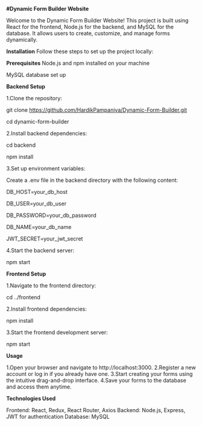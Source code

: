 **#Dynamic Form Builder Website**

Welcome to the Dynamic Form Builder Website! This project is built using React for the frontend, Node.js for the backend, and MySQL for the database. It allows users to create, customize, and manage forms dynamically.


**Installation**
Follow these steps to set up the project locally:


**Prerequisites**
Node.js and npm installed on your machine

MySQL database set up

**Backend Setup**


1.Clone the repository:

git clone https://github.com/HardikPampaniya/Dynamic-Form-Builder.git

cd dynamic-form-builder


2.Install backend dependencies:

cd backend

npm install


3.Set up environment variables:

Create a .env file in the backend directory with the following content:

DB_HOST=your_db_host

DB_USER=your_db_user

DB_PASSWORD=your_db_password

DB_NAME=your_db_name

JWT_SECRET=your_jwt_secret


4.Start the backend server:

npm start



**Frontend Setup**


1.Navigate to the frontend directory:

cd ../frontend


2.Install frontend dependencies:

npm install


3.Start the frontend development server:

npm start



**Usage**

1.Open your browser and navigate to http://localhost:3000.
2.Register a new account or log in if you already have one.
3.Start creating your forms using the intuitive drag-and-drop interface.
4.Save your forms to the database and access them anytime.

**Technologies Used**

Frontend: React, Redux, React Router, Axios
Backend: Node.js, Express, JWT for authentication
Database: MySQL
